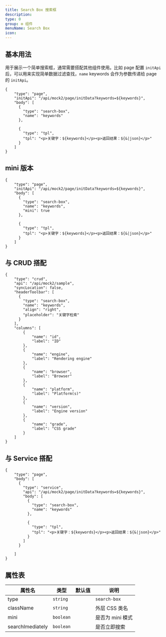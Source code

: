 ```yaml
---
title: Search Box 搜索框
description:
type: 0
group: ⚙ 组件
menuName: Search Box
icon:
---
```


## 基本用法

用于展示一个简单搜索框，通常需要搭配其他组件使用。比如 page 配置 `initApi` 后，可以用来实现简单数据过滤查找，`name` keywords 会作为参数传递给 page 的 `initApi`。

```schema
{
    "type": "page",
    "initApi": "/api/mock2/page/initData?keywords=${keywords}",
    "body": [
      {
        "type": "search-box",
        "name": "keywords"
      },

      {
        "type": "tpl",
        "tpl": "<p>关键字：${keywords}</p><p>返回结果：${&|json}</p>"
      }
    ]
}
```

## mini 版本

```schema
{
    "type": "page",
    "initApi": "/api/mock2/page/initData?keywords=${keywords}",
    "body": [
      {
        "type": "search-box",
        "name": "keywords",
        "mini": true
      },

      {
        "type": "tpl",
        "tpl": "<p>关键字：${keywords}</p><p>返回结果：${&|json}</p>"
      }
    ]
}
```

## 与 CRUD 搭配

```schema: scope="body"
{
    "type": "crud",
    "api": "/api/mock2/sample",
    "syncLocation": false,
    "headerToolbar": [
      {
        "type": "search-box",
        "name": "keywords",
        "align": "right",
        "placeholder": "关键字检索"
      }
    ],
    "columns": [
        {
            "name": "id",
            "label": "ID"
        },
        {
            "name": "engine",
            "label": "Rendering engine"
        },
        {
            "name": "browser",
            "label": "Browser"
        },
        {
            "name": "platform",
            "label": "Platform(s)"
        },
        {
            "name": "version",
            "label": "Engine version"
        },
        {
            "name": "grade",
            "label": "CSS grade"
        }
    ]
}
```

## 与 Service 搭配

```schema
{
    "type": "page",
    "body": [
      {
        "type": "service",
        "api": "/api/mock2/page/initData?keywords=${keywords}",
        "body": [
          {
            "type": "search-box",
            "name": "keywords"
          },

          {
            "type": "tpl",
            "tpl": "<p>关键字：${keywords}</p><p>返回结果：${&|json}</p>"
          }
        ]
      }

    ]
}
```

## 属性表

| 属性名           | 类型      | 默认值 | 说明             |
| ---------------- | --------- | ------ | ---------------- |
| type             | `string`  |        | `search-box`     |
| className        | `string`  |        | 外层 CSS 类名    |
| mini             | `boolean` |        | 是否为 mini 模式 |
| searchImediately | `boolean` |        | 是否立即搜索     |
